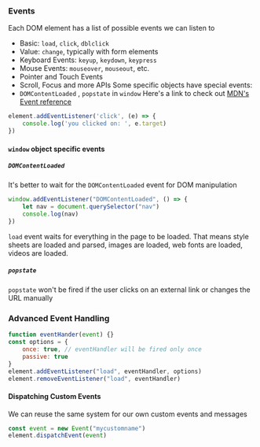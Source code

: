 ### Events 
Each DOM element has a list of possible events we can listen to 
* Basic: `load`, `click`, `dblclick`
* Value: `change`, typically with form elements 
* Keyboard Events: `keyup`, `keydown`, `keypress` 
* Mouse Events: `mouseover`, `mouseout`, etc. 
* Pointer and Touch Events
* Scroll, Focus and more APIs 
Some specific objects have special events: 
* `DOMContentLoaded` , `popstate` in `window`
Here's a link to check out [MDN's Event reference](https://developer.mozilla.org/en-US/docs/Web/Events)
```js
element.addEventListener('click', (e) => {
	console.log('you clicked on: ', e.target)
})
```
#### `window` object specific events 
##### `DOMContentLoaded`
It's better to wait for the `DOMContentLoaded` event for DOM manipulation 
```js
window.addEventListener("DOMContentLoaded", () => {
	let nav = document.querySelector("nav")
	console.log(nav)
})
```
`load` event waits for everything in the page to be loaded. That means style sheets are loaded and parsed, images are loaded, web fonts are loaded, videos are loaded. 
##### `popstate`
`popstate` won't be fired if the user clicks on an external link or changes the URL manually
### Advanced Event Handling 
```js
function eventHander(event) {}
const options = {
	once: true, // eventHandler will be fired only once 
	passive: true
}
element.addEventListener("load", eventHandler, options)
element.removeEventListener("load", eventHandler)
```
#### Dispatching Custom Events 
We can reuse the same system for our own custom events and messages 
```js
const event = new Event("mycustomname")
element.dispatchEvent(event)
```
